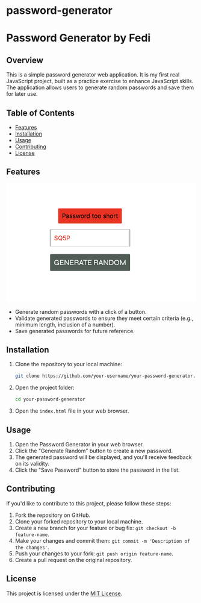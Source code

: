 # password-generator

# Password Generator by Fedi

## Overview

This is a simple password generator web application. It is my first real JavaScript project, built as a practice exercise to enhance JavaScript skills. The application allows users to generate random passwords and save them for later use.

## Table of Contents

- [Features](#features)
- [Installation](#installation)
- [Usage](#usage)
- [Contributing](#contributing)
- [License](#license)

## Features

![demo-image](./demo.png)

- Generate random passwords with a click of a button.
- Validate generated passwords to ensure they meet certain criteria (e.g., minimum length, inclusion of a number).
- Save generated passwords for future reference.

## Installation

1. Clone the repository to your local machine:

   ```bash
   git clone https://github.com/your-username/your-password-generator.git
   ```

2. Open the project folder:

   ```bash
   cd your-password-generator
   ```

3. Open the `index.html` file in your web browser.

## Usage

1. Open the Password Generator in your web browser.
2. Click the "Generate Random" button to create a new password.
3. The generated password will be displayed, and you'll receive feedback on its validity.
4. Click the "Save Password" button to store the password in the list.

## Contributing

If you'd like to contribute to this project, please follow these steps:

1. Fork the repository on GitHub.
2. Clone your forked repository to your local machine.
3. Create a new branch for your feature or bug fix: `git checkout -b feature-name`.
4. Make your changes and commit them: `git commit -m 'Description of the changes'`.
5. Push your changes to your fork: `git push origin feature-name`.
6. Create a pull request on the original repository.

## License

This project is licensed under the [MIT License](LICENSE).
